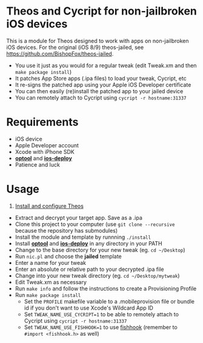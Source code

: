 Theos and Cycript for non-jailbroken iOS devices
================================================
This is a module for Theos designed to work with apps on non-jailbroken iOS devices. For the original (iOS 8/9) theos-jailed, see https://github.com/BishopFox/theos-jailed.

* You use it just as you would for a regular tweak (edit Tweak.xm and then `make package install`)
* It patches App Store apps (.ipa files) to load your tweak, Cycript, etc
* It re-signs the patched app using your Apple iOS Developer certificate
* You can then easily (re)install the patched app to your jailed device
* You can remotely attach to Cycript using `cycript -r hostname:31337`

Requirements
============
* iOS device
* Apple Developer account
* Xcode with iPhone SDK
* [**optool**](https://github.com/alexzielenski/optool/releases/latest) and [**ios-deploy**](https://github.com/phonegap/ios-deploy#installation)
* Patience and luck

Usage
=====
1. [Install and configure Theos](https://github.com/theos/theos/wiki/Installation)
* Extract and decrypt your target app. Save as a .ipa
* Clone this project to your computer (use `git clone --recursive` because the repository has submodules)
* Install the module and template by runnning `./install`
* Install [**optool**](https://github.com/alexzielenski/optool/releases/latest) and [**ios-deploy**](https://github.com/phonegap/ios-deploy#installation) in any directory in your PATH
* Change to the base directory for your new tweak (eg. `cd ~/Desktop`)
* Run `nic.pl` and choose the **jailed** template
* Enter a name for your tweak
* Enter an absolute or relative path to your decrypted .ipa file
* Change into your new tweak directory (eg. `cd ~/Desktop/mytweak`)
* Edit Tweak.xm as necessary
* Run `make info` and follow the instructions to create a Provisioning Profile
* Run `make package install`
    * Set the `PROFILE` makefile variable to a .mobileprovision file or bundle id if you don't want to use Xcode's Wildcard App ID
    * Set `TWEAK_NAME_USE_CYCRIPT=1` to be able to remotely attach to Cycript using `cycript -r hostname:31337`
    * Set `TWEAK_NAME_USE_FISHHOOK=1` to use [fishhook](https://github.com/facebook/fishhook) (remember to `#import <fishhook.h>` as well)
